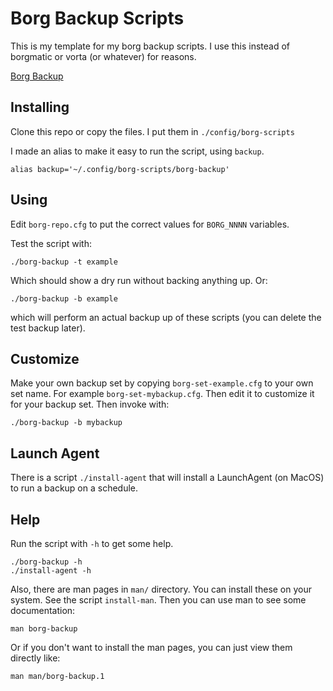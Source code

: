 # Borg Backup Scripts

This is my template for my borg backup scripts. I use this instead of borgmatic
or vorta (or whatever) for reasons.

[Borg Backup](https://borgbackup.readthedocs.io/en/stable/)

## Installing

Clone this repo or copy the files. I put them in `./config/borg-scripts`

I made an alias to make it easy to run the script, using `backup`.

    alias backup='~/.config/borg-scripts/borg-backup'

## Using

Edit `borg-repo.cfg` to put the correct values for `BORG_NNNN` variables.

Test the script with:

    ./borg-backup -t example

Which should show a dry run without backing anything up. Or:

    ./borg-backup -b example

which will perform an actual backup up of these scripts (you can delete the
test backup later).

## Customize

Make your own backup set by copying `borg-set-example.cfg` to your own set
name. For example `borg-set-mybackup.cfg`. Then edit it to customize it for
your backup set. Then invoke with:

    ./borg-backup -b mybackup

## Launch Agent

There is a script `./install-agent` that will install a LaunchAgent
(on MacOS) to run a backup on a schedule.

## Help

Run the script with `-h` to get some help.

    ./borg-backup -h
    ./install-agent -h

Also, there are man pages in `man/` directory. You can install these on your
system. See the script `install-man`. Then you can use man to see some
documentation:

    man borg-backup

Or if you don't want to install the man pages, you can just view them directly
like:

    man man/borg-backup.1

